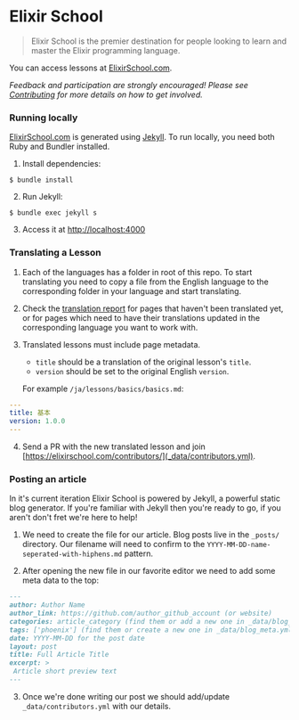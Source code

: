 # Elixir School

> Elixir School is the premier destination for people looking to learn and master the Elixir programming language.

You can access lessons at [ElixirSchool.com](https://elixirschool.com).

_Feedback and participation are strongly encouraged! Please see [Contributing](CONTRIBUTING.md) for more details on how to get involved._

### Running locally

[ElixirSchool.com](https://elixirschool.com) is generated using [Jekyll](https://github.com/jekyll/jekyll).
To run locally, you need both Ruby and Bundler installed.

1. Install dependencies:

  ```shell
  $ bundle install
  ```

2. Run Jekyll:

  ```shell
  $ bundle exec jekyll s
  ```

3. Access it at [http://localhost:4000](http://localhost:4000)

### Translating a Lesson

1. Each of the languages has a folder in root of this repo. To start translating you need to copy a file from the English language to the corresponding folder in your language and start translating.

2. Check the [translation report](https://elixirschool.com/pt/report/) for pages that haven't been translated yet, or for pages which need to have their translations updated in the corresponding language you want to work with.

3. Translated lessons must include page metadata.
   * `title` should be a translation of the original lesson's `title`.
   * `version` should be set to the original English `version`.

   For example `/ja/lessons/basics/basics.md`:

  ```yaml
  ---
  title: 基本
  version: 1.0.0
  ---
  ```

4. Send a PR with the new translated lesson and join [https://elixirschool.com/contributors/](_data/contributors.yml).

### Posting an article

In it's current iteration Elixir School is powered by Jekyll, a powerful static blog generator. If you're familiar with Jekyll then you're ready to go, if you aren't don't fret we're here to help!

1. We need to create the file for our article. Blog posts live in the `_posts/` directory. Our filename will need to confirm to the `YYYY-MM-DD-name-seperated-with-hiphens.md` pattern.

2. After opening the new file in our favorite editor we need to add some meta data to the top:

```markdown
---
author: Author Name
author_link: https://github.com/author_github_account (or website)
categories: article_category (find them or add a new one in _data/blog_meta.yml)
tags: ['phoenix'] (find them or create a new one in _data/blog_meta.yml)
date: YYYY-MM-DD for the post date
layout: post
title: Full Article Title
excerpt: >
 Article short preview text
---
```

3. Once we're done writing our post we should add/update `_data/contributors.yml` with our details.
